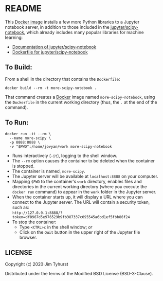 # README

This [Docker image](./Dockerfile) installs a few more Python libraries to a Jupyter notebook server, in addition to those included in the [jupyter/scipy-notebook](https://hub.docker.com/r/jupyter/scipy-notebook), which already includes many popular libraries for machine learning:

* [Documentation of jupyter/scipy-notebook](https://jupyter-docker-stacks.readthedocs.io/en/latest/using/selecting.html#jupyter-scipy-notebook)
* [Dockerfile for jupyter/scipy-notebook](https://github.com/jupyter/docker-stacks/blob/master/scipy-notebook/Dockerfile)

## To Build:
From a shell in the directory that contains the `Dockerfile`:
```{bash}
docker build --rm -t more-scipy-notebook .
```

That command creates a [Docker](https://www.docker.com/) image named `more-scipy-notebook`, using the `Dockerfile` in the current working directory (thus, the `.` at the end of the command).

## To Run:
```{bash}
docker run -it --rm \
  --name more-scipy \
  -p 8888:8888 \
  -v "$PWD":/home/jovyan/work more-scipy-notebook
```

* Runs interactively (`-it`), logging to the shell window.
* The `--rm` option causes the container to be deleted when the container is stopped.
* The container is named, `more-scipy`.
* The Jupyter server will be available at `localhost:8888` on your computer.
* Mapping `$PWD` to the container's `work` directory, enables files and directories in the current working directory (where you execute the `docker run` command) to appear in the `work` folder in the Jupyter server.
* When the container starts up, it will display a URL where you can connect to the Jupyter server. The URL will contain a security token, such as:  
    `http://127.0.0.1:8888/?token=df8967d5e976529b9fb387337c095545a6bd1ef5fbb86f24`
* To stop the container:
    * Type `<CTRL>c` in the shell window; _or_
    * Click on the `Quit` button in the upper right of the Jupyter file browser.

## LICENSE
Copyright (c) 2020 Jim Tyhurst

Distributed under the terms of the Modified BSD License (BSD-3-Clause).

